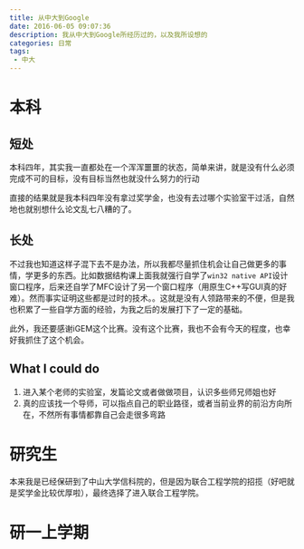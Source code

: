 ```yaml
---
title: 从中大到Google
date: 2016-06-05 09:07:36
description: 我从中大到Google所经历过的，以及我所设想的
categories: 日常
tags:
 - 中大
---
```

# 本科
## 短处
本科四年，其实我一直都处在一个浑浑噩噩的状态，简单来讲，就是没有什么必须完成不可的目标，没有目标当然也就没什么努力的行动

直接的结果就是我本科四年没有拿过奖学金，也没有去过哪个实验室干过活，自然地也就别想什么论文乱七八糟的了。

## 长处

不过我也知道这样子混下去不是办法，所以我都尽量抓住机会让自己做更多的事情，学更多的东西。比如数据结构课上面我就强行自学了`win32 native API`设计窗口程序，后来还自学了MFC设计了另一个窗口程序（用原生C++写GUI真的好难）。然而事实证明这些都是过时的技术。。这就是没有人领路带来的不便，但是我也积累了一些自学方面的经验，为我之后的发展打下了一定的基础。

此外，我还要感谢iGEM这个比赛。没有这个比赛，我也不会有今天的程度，也幸好我抓住了这个机会。

## What I could do

1. 进入某个老师的实验室，发篇论文或者做做项目，认识多些师兄师姐也好
2. 真的应该找一个导师，可以指点自己的职业路径，或者当前业界的前沿方向所在，不然所有事情都靠自己会走很多弯路

# 研究生
本来我是已经保研到了中山大学信科院的，但是因为联合工程学院的招揽（好吧就是奖学金比较优厚啦），最终选择了进入联合工程学院。


# 研一上学期






